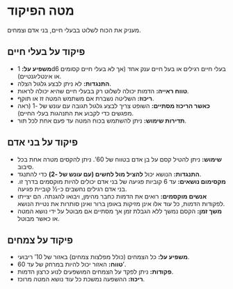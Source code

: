 # מטה הפיקוד

מעניק את הכוח לשלוט בבעלי חיים, בני אדם וצמחים.

## פיקוד על בעלי חיים

- **משפיע על:** 1d6 בעלי חיים רגילים או בעל חיים ענק אחד (אך לא בעלי חיים קסומים או אינטליגנטיים).
- **התנגדות:** לא ניתן לבצע גלגול הצלה.
- **טווח ראייה:** הדמות יכולה לשלוט רק בבעלי חיים שהיא יכולה לראות.
- **ריכוז:** השליטה נשברת אם משתמש המטה זז או תוקף.
- **כאשר הריכוז מסתיים:** השופט צריך לבצע גלגול תגובה עם עונש של -1 (ראה מפגשים כדי לקבוע את התנהגות בעלי החיים).
- **תדירות שימוש:** ניתן להשתמש בכוח המטה עד פעם אחת לכל תור.

## פיקוד על בני אדם

- **שימוש:** ניתן להטיל קסם על בן אדם בטווח של 60’. ניתן להקסים מטרה אחת בכל סיבוב.
- **התנגדות:** הנושא יכול **להציל מול לחשים (עם עונש של -2)** כדי להתנגד.
- **מקסימום נושאים:** עד 6 קוביות פגיעה של בני אדם יכולים להיות מוקסמים בדרך זו. בני אדם רגילים נחשבים כ-½ קוביית פגיעה.
- **אנשים מוקסמים:** רואים את הדמות כחבר מהימן, ויבואו להגנתה. הם יצייתו לפקודות הדמות, כל עוד אלו אינן מזיקות באופן ברור ואינן סותרות את נטיית הנושא.
- **משך זמן:** הקסם נמשך ללא הגבלת זמן אך מסתיים אם מבוטל על ידי נושא המטה או כאשר מבוטל.

## פיקוד על צמחים

- **משפיע על:** כל הצמחים (כולל מפלצות צמחים) באזור של 10’ ריבועי.
- **טווח:** האזור יכול להיות במרחק של עד 60’.
- **פקודות:** ניתן לפקד על הצמחים המושפעים לנוע כרצון הדמות.
- **ריכוז:** ההשפעה נמשכת כל עוד נושא המטה מרוכז.